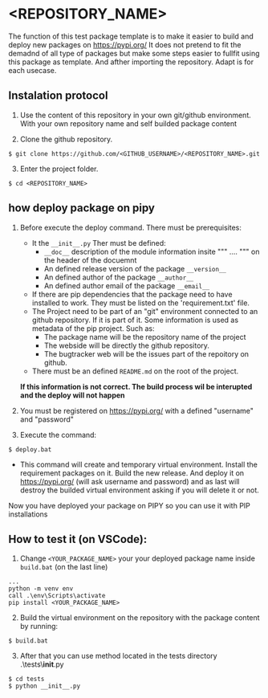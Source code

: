 # <REPOSITORY_NAME>

The function of this test package template is to make it easier to build and deploy new packages on https://pypi.org/ 
It does not pretend to fit the demadnd of all type of packages but make some steps easier to fullfit using this package as template. And afther importing the repository. Adapt is for each usecase.

## Instalation protocol
1. Use the content of this repository in your own git/github environment. With your own repository name and self builded package content

2. Clone the github repository.
````
$ git clone https://github.com/<GITHUB_USERNAME>/<REPOSITORY_NAME>.git
````
3. Enter the project folder.
````
$ cd <REPOSITORY_NAME>
````
## how deploy package on pipy

1. Before execute the deploy command. There must be prerequisites:
    * It the ``__init__.py`` Ther must be defined: 
        * ``__doc__`` description of the module information insite """ .... """ on the header of the docuemnt
        * An defined release version of the package ``__version__`` 
        * An defined author of the package ``__author__``
        * An defined author email of the package ``__email__``
    * If there are pip dependencies that the package need to have installed to work. They must be listed on the 'requirement.txt' file.
    * The Project need to be part of an "git" environment connected to an github repository. If it is part of it. Some information is used as metadata of the pip project. Such as:
        * The package name will be the repository name of the project
        * The webside will be directly the github repository.
        * The bugtracker web will be the issues part of the repoitory on github.
    * There must be an defined ``README.md`` on the root of the project.

    **If this information is not correct. The build process wil be interupted and the deploy will not happen**

2. You must be registered on https://pypi.org/ with a defined "username" and "password"

3. Execute the command:
`````
$ deploy.bat 
`````

* This command will create and temporary virtual environment. Install the requirement packages on it. Build the new release. And deploy it on https://pypi.org/ (will ask username and password) and as last will destroy the builded virtual environment asking if you will delete it or not. 

Now you have deployed your package on PIPY so you can use it with PIP installations

## How to test it (on VSCode):

1. Change ``<YOUR_PACKAGE_NAME>`` your your deployed package name inside ``build.bat`` (on the last line)
````
...
python -m venv env
call .\env\Scripts\activate
pip install <YOUR_PACKAGE_NAME>
````

2. Build the virtual environment on the repository with the package content by running:
````
$ build.bat
````
3. After that you can use method located in the tests directory .\\tests\\__init__.py
````
$ cd tests
$ python __init__.py
````